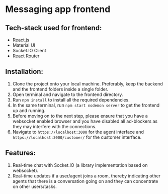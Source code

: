 # Messaging app frontend

## Tech-stack used for frontend:
- React.js
- Material UI
- Socket.IO Client
- React Router

## Installation:
1. Clone the project onto your local machine. Preferably, keep the backend and the frontend folders inside a single folder.
2. Open terminal and navigate to the frontend directory.
3. Run `npm install` to install all the required dependencies.
4. In the same terminal, run `npm start nodemon server` to get the frontend up and running.
5. Before moving on to the next step, please ensure that you have a websocket enabled browser and you have disabled all ad-blockers as they may interfere with the connections.
5. Navigate to `https://localhost:3000` for the agent interface and `https://localhost:3000/customer/` for the customer interface.

## Features:
1. Real-time chat with Socket.IO (a library implementation based on websocket).
2. Real-time updates if a user/agent joins a room, thereby indicating other agents that there is a conversation going on and they can concentrate on other users/tasks.
